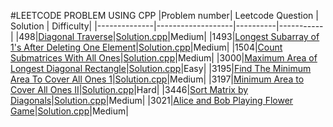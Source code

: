 #LEETCODE PROBLEM USING CPP
|Problem number| Leetcode  Question | Solution | Difficulty|
|--------------|-------------------|----------|-----------|
|498|[Diagonal Traverse](https://leetcode.com/problems/diagonal-traverse/)|[Solution.cpp](498_DiagonalTraverse/solution.cpp)|Medium|
|1493|[Longest Subarray of 1's After Deleting One Element](https://leetcode.com/problems/longest-subarray-of-1s-after-deleting-one-element/)|[Solution.cpp](1493_LongestSubarrayof1'sAfterDeletingOneElement/solution.cpp)|Medium|
|1504|[Count Submatrices With All Ones](https://leetcode.com/problems/count-submatrices-with-all-ones/)|[Solution.cpp](1504_CountSubmatricesWithAllOnes/solution.cpp)|Medium|
|3000|[Maximum Area of Longest Diagonal Rectangle](https://leetcode.com/problems/maximum-area-of-longest-diagonal-rectangle/description/)|[Solution.cpp](3000_MaximumAreaofLongestDiagonalRectangle/solution.cpp)|Easy|
|3195|[Find The Minimum Area To Cover All Ones 1](https://leetcode.com/problems/find-the-minimum-area-to-cover-all-ones-i/)|[Solution.cpp](3195_FindTheMinimumAreaToCoverAllOnes1/solution.cpp)|Medium|
|3197|[Minimum Area to Cover All Ones II](https://leetcode.com/problems/find-the-minimum-area-to-cover-all-ones-ii/)|[Solution.cpp](3197_MinimumAreatoCoverAllOnesII/solution.cpp)|Hard|
|3446|[Sort Matrix by Diagonals](https://leetcode.com/problems/sort-matrix-by-diagonals/description/)|[Solution.cpp](3446_SortMatrixbyDiagonals/solution.cpp)|Medium|
|3021|[Alice and Bob Playing Flower Game](https://leetcode.com/problems/alice-and-bob-playing-flower-game/)|[Solution.cpp](3021_AliceandBobPlayingFlowerGame/solution.cpp)|Medium|




